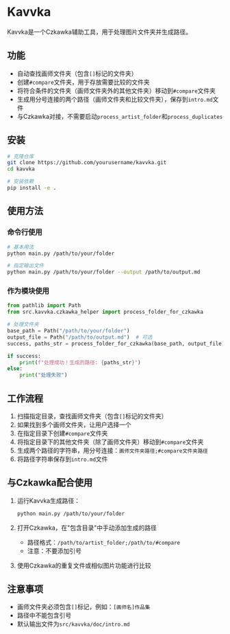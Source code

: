 # Kavvka

Kavvka是一个Czkawka辅助工具，用于处理图片文件夹并生成路径。

## 功能

- 自动查找画师文件夹（包含`[]`标记的文件夹）
- 创建`#compare`文件夹，用于存放需要比较的文件夹
- 将符合条件的文件夹（画师文件夹外的其他文件夹）移动到`#compare`文件夹
- 生成用分号连接的两个路径（画师文件夹和比较文件夹），保存到`intro.md`文件
- 与Czkawka对接，不需要启动`process_artist_folder`和`process_duplicates`

## 安装

```bash
# 克隆仓库
git clone https://github.com/yourusername/kavvka.git
cd kavvka

# 安装依赖
pip install -e .
```

## 使用方法

### 命令行使用

```bash
# 基本用法
python main.py /path/to/your/folder

# 指定输出文件
python main.py /path/to/your/folder --output /path/to/output.md
```

### 作为模块使用

```python
from pathlib import Path
from src.kavvka.czkawka_helper import process_folder_for_czkawka

# 处理文件夹
base_path = Path("/path/to/your/folder")
output_file = Path("/path/to/output.md")  # 可选
success, paths_str = process_folder_for_czkawka(base_path, output_file)

if success:
    print(f"处理成功！生成的路径: {paths_str}")
else:
    print("处理失败")
```

## 工作流程

1. 扫描指定目录，查找画师文件夹（包含`[]`标记的文件夹）
2. 如果找到多个画师文件夹，让用户选择一个
3. 在指定目录下创建`#compare`文件夹
4. 将指定目录下的其他文件夹（除了画师文件夹）移动到`#compare`文件夹
5. 生成两个路径的字符串，用分号连接：`画师文件夹路径;#compare文件夹路径`
6. 将路径字符串保存到`intro.md`文件

## 与Czkawka配合使用

1. 运行Kavvka生成路径：
   ```bash
   python main.py /path/to/your/folder
   ```

2. 打开Czkawka，在"包含目录"中手动添加生成的路径
   - 路径格式：`/path/to/artist_folder;/path/to/#compare`
   - 注意：不要添加引号

3. 使用Czkawka的重复文件或相似图片功能进行比较

## 注意事项

- 画师文件夹必须包含`[]`标记，例如：`[画师名]作品集`
- 路径中不能包含引号
- 默认输出文件为`src/kavvka/doc/intro.md`
